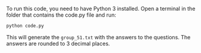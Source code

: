 To run this code, you need to have Python 3 installed. Open a terminal in the folder that contains the code.py file and run:

```sh
python code.py
```

This will generate the `group_51.txt` with the answers to the questions. The answers are rounded to 3 decimal places.